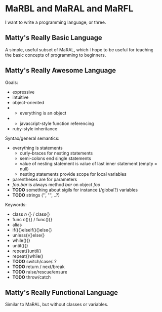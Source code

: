 MaRBL and MaRAL and MaRFL
=========================

I want to write a programming language, or three.

Matty's Really Basic Language
-----------------------------

A simple, useful subset of MaRAL, which I hope to be useful for teaching the basic concepts of programming to beginners.

Matty's Really Awesome Language
-------------------------------

Goals:

* expressive
* intuitive
* object-oriented
* * everything is an object
* * javascript-style function referencing
* ruby-style inheritance

Syntax/general semantics:

* everything is statements
  * curly-braces for nesting statements
  * semi-colons end single statements
  * value of nesting statement is value of last inner statement (empty = null)
  * nesting statements provide scope for local variables
* parentheses are for parameters
* _foo_._bar_ is always method _bar_ on object _foo_
* **TODO** something about sigils for instance (/global?) variables
* **TODO** strings ('', "", ..?)

Keywords:

* class _n_ {} / class{}
* func _n_(){} / func(){}
* alias
* if(){}elseif(){}else{}
* unless(){}else{}
* while(){}
* until(){}
* repeat{}until()
* repeat{}while()
* **TODO** switch/case/..?
* **TODO** return / next/break
* **TODO** raise/rescue/ensure
* **TODO** throw/catch

Matty's Really Functional Language
----------------------------------

Similar to MaRAL, but without classes or variables.

